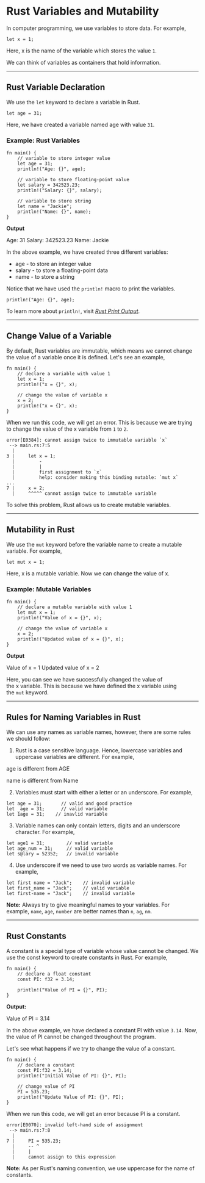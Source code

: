 # Rust Variables and Mutability

In computer programming, we use variables to store data. For example,

```
let x = 1;
```

Here, x is the name of the variable which stores the value `1`.

We can think of variables as containers that hold information.

---

## Rust Variable Declaration

We use the `let` keyword to declare a variable in Rust.

```
let age = 31;
```

Here, we have created a variable named age with value `31`.

### Example: Rust Variables

```
fn main() {
    // variable to store integer value
    let age = 31;
    println!("Age: {}", age);

    // variable to store floating-point value
    let salary = 342523.23;
    println!("Salary: {}", salary);

    // variable to store string
    let name = "Jackie";
    println!("Name: {}", name);
}
```

**Output**

Age: 31
Salary: 342523.23
Name: Jackie

In the above example, we have created three different variables:

- age - to store an integer value
- salary - to store a floating-point data
- name - to store a string

Notice that we have used the `println!` macro to print the variables.

```
println!("Age: {}", age);
```

To learn more about `println!`, visit [_Rust Print Output_](https://www.programiz.com/rust/print-output).

---

## Change Value of a Variable

By default, Rust variables are immutable, which means we cannot change the value of a variable once it is defined. Let's see an example,

```
fn main() {
    // declare a variable with value 1
    let x = 1;
    println!("x = {}", x);

    // change the value of variable x
    x = 2;
    println!("x = {}", x);
}
```

When we run this code, we will get an error. This is because we are trying to change the value of the x variable from `1` to `2`.

```
error[E0384]: cannot assign twice to immutable variable `x`
 --> main.rs:7:5
  |
3 |     let x = 1;
  |         -
  |         |
  |         first assignment to `x`
  |         help: consider making this binding mutable: `mut x`
...
7 |     x = 2;
  |     ^^^^^ cannot assign twice to immutable variable
```

To solve this problem, Rust allows us to create mutable variables.

---

## Mutability in Rust

We use the `mut` keyword before the variable name to create a mutable variable. For example,

```
let mut x = 1;
```

Here, x is a mutable variable. Now we can change the value of x.

### Example: Mutable Variables

```
fn main() {
    // declare a mutable variable with value 1
    let mut x = 1;
    println!("Value of x = {}", x);

    // change the value of variable x
    x = 2;
    println!("Updated value of x = {}", x);
}
```

**Output**

Value of x = 1
Updated value of x = 2

Here, you can see we have successfully changed the value of the x variable. This is because we have defined the x variable using the `mut` keyword.

---

## Rules for Naming Variables in Rust

We can use any names as variable names, however, there are some rules we should follow:

1. Rust is a case sensitive language. Hence, lowercase variables and uppercase variables are different. For example,

age is different from AGE

name is different from Name

2. Variables must start with either a letter or an underscore. For example,

```
let age = 31;     	// valid and good practice
let _age = 31;    	// valid variable 
let 1age = 31;    // inavlid variable
```

3. Variable names can only contain letters, digits and an underscore character. For example,

```
let age1 = 31;        // valid variable
let age_num = 31;     // valid variable
let s@lary = 52352;   // invalid variable
```

4. Use underscore if we need to use two words as variable names. For example,

```
let first name = "Jack";    // invalid variable
let first_name = "Jack";    // valid variable
let first-name = "Jack";    // invalid variable
```

**Note:** Always try to give meaningful names to your variables. For example, `name`, `age`, `number` are better names than `n`, `ag`, `nm`.

---

## Rust Constants

A constant is a special type of variable whose value cannot be changed. We use the const keyword to create constants in Rust. For example,

```
fn main() {
    // declare a float constant
    const PI: f32 = 3.14;

    println!("Value of PI = {}", PI);
}
```

**Output:**

Value of PI = 3.14

In the above example, we have declared a constant PI with value `3.14`. Now, the value of PI cannot be changed throughout the program.

Let's see what happens if we try to change the value of a constant.

```
fn main() {
    // declare a constant
    const PI:f32 = 3.14;
    println!("Initial Value of PI: {}", PI);

    // change value of PI
    PI = 535.23;
    println!("Update Value of PI: {}", PI);
}
```

When we run this code, we will get an error because PI is a constant.

```
error[E0070]: invalid left-hand side of assignment
 --> main.rs:7:8
  |
7 |     PI = 535.23;
  |     -- ^
  |     |
  |     cannot assign to this expression
```

**Note:** As per Rust's naming convention, we use uppercase for the name of constants.